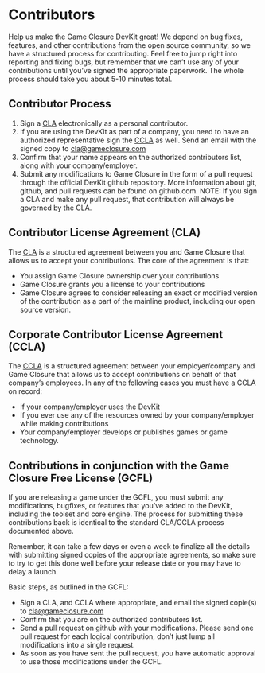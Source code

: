 <style> ol { list-style-type: decimal; } </style>

# Contributors

Help us make the Game Closure DevKit great! We depend on bug fixes, features, and other contributions from the open source community, so we have a structured process for contributing. Feel free to jump right into reporting and fixing bugs, but remember that we can’t use any of your contributions until you’ve signed the appropriate paperwork. The whole process should take you about 5-10 minutes total.

## Contributor Process

1. Sign a [CLA](http://www.gameclosure.com/cla.html) electronically as a personal contributor.
2. If you are using the DevKit as part of a company, you need to have an authorized representative sign the [CCLA](https://docs.google.com/a/gameclosure.com/document/d/1EFrRh5Ry6YCQu0no7PPAx18XzLnVuy7eOPxWie3e3c4/edit?usp=sharing) as well. Send an email with the signed copy to cla@gameclosure.com
3. Confirm that your name appears on the authorized contributors list, along with your company/employer.
4. Submit any modifications to Game Closure in the form of a pull request through the official DevKit github repository. More information about git, github, and pull requests can be found on github.com. NOTE: If you sign a CLA and make any pull request, that contribution will always be governed by the CLA.

## Contributor License Agreement (CLA)

The [CLA](http://www.gameclosure.com/cla.html) is a structured agreement between you and Game Closure that allows us to accept your contributions. The core of the agreement is that:

* You assign Game Closure ownership over your contributions
* Game Closure grants you a license to your contributions
* Game Closure agrees to consider releasing an exact or modified version of the contribution as a part of the mainline product, including our open source version.

## Corporate Contributor License Agreement (CCLA)

The [CCLA](https://docs.google.com/a/gameclosure.com/document/d/1EFrRh5Ry6YCQu0no7PPAx18XzLnVuy7eOPxWie3e3c4/edit?usp=sharing) is a structured agreement between your employer/company and Game Closure that allows us to accept contributions on behalf of that company’s employees. In any of the following cases you must have a CCLA on record: 

* If your company/employer uses the DevKit
* If you ever use any of the resources owned by your company/employer while making contributions
* Your company/employer develops or publishes games or game technology.

## Contributions in conjunction with the Game Closure Free License (GCFL)

If you are releasing a game under the GCFL, you must submit any modifications, bugfixes, or features that you’ve added to the DevKit, including the toolset and core engine. The process for submitting these contributions back is identical to the standard CLA/CCLA process documented above. 

Remember, it can take a few days or even a week to finalize all the details with submitting signed copies of the appropriate agreements, so make sure to try to get this done well before your release date or you may have to delay a launch.

Basic steps, as outlined in the GCFL:

* Sign a CLA, and CCLA where appropriate, and email the signed copie(s) to cla@gameclosure.com
* Confirm that you are on the authorized contributors list.
* Send a pull request on github with your modifications.  Please send one pull request for each logical contribution, don’t just lump all modifications into a single request.
* As soon as you have sent the pull request, you have automatic approval to use those modifications under the GCFL.

